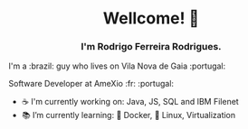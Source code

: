 <h1 align="center">Wellcome! 👋</h1>
<h3 align="center">I'm Rodrigo Ferreira Rodrigues.</h3>


<p align="left"> I'm a :brazil: guy who lives on Vila Nova de Gaia :portugal:<p>
<p align="left"> Software Developer at AmeXio :fr: :portugal:<p>

- :coffee: I'm currently working on: Java, JS, SQL and IBM Filenet
- 📚 I’m currently learning: :whale: Docker, :penguin: Linux, Virtualization
